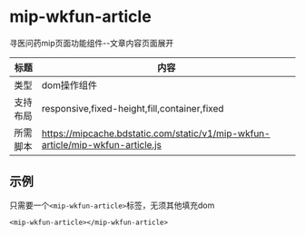# mip-wkfun-article

寻医问药mip页面功能组件--文章内容页面展开

标题|内容
----|----
类型|dom操作组件
支持布局|responsive,fixed-height,fill,container,fixed
所需脚本|https://mipcache.bdstatic.com/static/v1/mip-wkfun-article/mip-wkfun-article.js

## 示例

只需要一个`<mip-wkfun-article>`标签，无须其他填充dom

```
<mip-wkfun-article></mip-wkfun-article>
```
